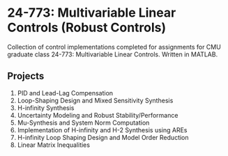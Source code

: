 # 24-773: Multivariable Linear Controls (Robust Controls)
Collection of control implementations completed for assignments for CMU graduate class 24-773: Multivariable Linear Controls. Written in MATLAB.
## Projects
1. PID and Lead-Lag Compensation
2. Loop-Shaping Design and Mixed Sensitivity Synthesis
3. H-infinity Synthesis
4. Uncertainty Modeling and Robust Stability/Performance
5. Mu-Synthesis and System Norm Computation
6. Implementation of H-infinity and H-2 Synthesis using AREs
7. H-infinity Loop Shaping Design and Model Order Reduction
8. Linear Matrix Inequalities
